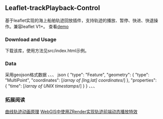 ## Leaflet-trackPlayback-Control 

基于leaflet实现的海上船舶轨迹回放插件，支持轨迹的播放、暂停、快进、快退操作。兼容leaflet V1+。
查看[demo](https://linghuam.github.io/TrackPlayback/src/index.html)

### Download and Usage
下载该库，使用方法见src/index.html示例。

### Data
采用geojson格式数据
、、、 json
{
  "type": "Feature",
  "geometry": {
    "type": "MultiPoint",
    "coordinates": [/*array of [lng,lat] coordinates*/]
  },
  "properties": {
    "time": [/*array of UNIX timestamps*/]
  }
}
、、、

### 拓展阅读
[曲线轨迹动画原理](http://www.tuicool.com/articles/zaeQf22)
[WebGIS中使用ZRender实现轨迹前端动态播放特效](http://www.cnblogs.com/naaoveGIS/p/6718822.html)